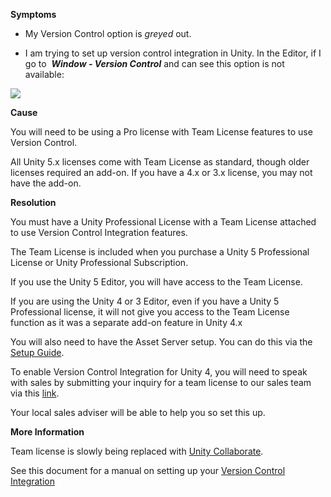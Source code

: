 

**Symptoms**


- My Version Control option is  *greyed*  out.


- I am trying to set up version control integration in Unity. In the Editor, if I go to  ***Window - Version Control*** and can see this option is not available:



![](/hc/en-us/article_attachments/203364869/version_control.png)



**Cause**



You will need to be using a Pro license with Team License features to use Version Control.



All Unity 5.x licenses come with Team License as standard, though older licenses required an add-on. If you have a 4.x or 3.x license, you may not have the add-on.



**Resolution**



You must have a Unity Professional License with a Team License attached to use Version Control Integration features.



The Team License is included when you purchase a Unity 5 Professional License or Unity Professional Subscription.



If you use the Unity 5 Editor, you will have access to the Team License.



If you are using the Unity 4 or 3 Editor, even if you have a Unity 5 Professional license, it will not give you access to the Team License function as it was a separate add-on feature in Unity 4.x



You will also need to have the Asset Server setup. You can do this via the [Setup Guide](http://unity3d.com/unity/team-license).



To enable Version Control Integration for Unity 4, you will need to speak with sales by submitting your inquiry for a team license to our sales team via this [link](http://unity3d.com/company/sales?type=sales). 

Your local sales adviser will be able to help you so set this up.



**More Information**



Team license is slowly being replaced with [Unity Collaborate](https://unity3d.com/services/collaborate).



See this document for a manual on setting up your [Version Control Integration](http://docs.unity3d.com/Manual/Versioncontrolintegration.html)





